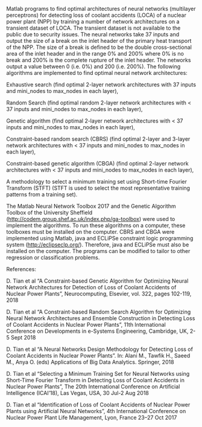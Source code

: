 Matlab programs to find optimal architectures of neural networks (multilayer perceptrons) for detecting loss of coolant accidents (LOCA) of a nuclear power plant (NPP) by training a number of network architectures on a transient dataset of LOCA. The transient dataset is not available to the public due to security issues. The neural networks take 37 inputs and output the size of a break on the inlet header of the primary heat transport of the NPP. The size of a break is defined to be the double cross-sectional area of the inlet header and in the range 0% and 200% where 0% is no break and 200% is the complete rupture of the inlet header. The networks output a value between 0 (i.e. 0%) and 200 (i.e. 200%). The following algorithms are implemented to find optimal neural network architectures:

Exhaustive search (find optimal 2-layer network architectures with 37 inputs and mini_nodes to max_nodes in each layer),

Random Search (find optimal random 2-layer network architectures with < 37 inputs and mini_nodes to max_nodes in each layer),

Genetic algorithm (find optimal 2-layer network architectures with < 37 inputs and mini_nodes to max_nodes in each layer),

Constraint-based random search (CBRS) (find optimal 2-layer and 3-layer network architectures with < 37 inputs and mini_nodes to max_nodes in each layer),

Constraint-based genetic algorithm (CBGA) (find optimal 2-layer network architectures with < 37 inputs and mini_nodes to max_nodes in each layer),

A methodology to select a minimum training set using Short-time Fourier Transform (STFT) (STFT is used to select the most representative training patterns from a training set).

The Matlab Neural Network Toolbox 2017 and the Genetic Algorithm Toolbox of the University Sheffield (http://codem.group.shef.ac.uk/index.php/ga-toolbox) were used to implement the algorithms. To run these algorithms on a computer, these toolboxes must be installed on the computer. CBRS and CBGA were implemented using Matlab, java and ECLiPSe constraint logic programming system (http://eclipseclp.org/). Therefore, java and ECLiPSe must also be installed on the computer. The programs can be modified to tailor to other regression or classification problems.

References:

D. Tian et al “A Constraint-based Genetic Algorithm for Optimizing Neural Network Architectures for Detection of Loss of Coolant Accidents of Nuclear Power Plants”, Neurocomputing, Elsevier, vol. 322, pages 102-119, 2018

D. Tian et al “A Constraint-based Random Search Algorithm for Optimizing Neural Network Architectures and Ensemble Construction in Detecting Loss of Coolant Accidents in Nuclear Power Plants”, 11th International Conference on Developments in e-Systems Engineering, Cambridge, UK, 2-5 Sept 2018

D. Tian et al “A Neural Networks Design Methodology for Detecting Loss of Coolant Accidents in Nuclear Power Plants”. In: Alani M., Tawfik H., Saeed M., Anya O. (eds) Applications of Big Data Analytics. Springer, 2018

D. Tian et al “Selecting a Minimum Training Set for Neural Networks using Short-Time Fourier Transform in Detecting Loss of Coolant Accidents in Nuclear Power Plants”, The 20th International Conference on Artificial Intelligence (ICAI’18), Las Vegas, USA, 30 Jul-2 Aug 2018

D. Tian et al “Identification of Loss of Coolant Accidents of Nuclear Power Plants using Artificial Neural Networks”, 4th International Conference on Nuclear Power Plant Life Management, Lyon, France 23–27 Oct 2017

